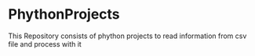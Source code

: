 # PhythonProjects
This Repository consists of phython projects to read information from csv file  and process with it
